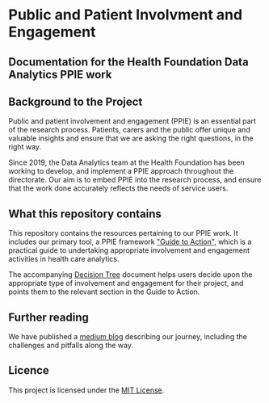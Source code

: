 # Public and Patient Involvment and Engagement
## Documentation for the Health Foundation Data Analytics PPIE work

## Background to the Project

Public and patient involvement and engagement (PPIE) is an essential part of the research process. Patients, carers and the public offer unique and valuable insights and ensure that we are asking the right questions, in the right way.

Since 2019, the Data Analytics team at the Health Foundation has been working to develop, and implement a PPIE approach throughout the directorate. Our aim is to embed PPIE into the research process, and ensure that the work done accurately reflects the needs of service users.

## What this repository contains
This repository contains the resources pertaining to our PPIE work. It includes our primary tool, a PPIE framework ["Guide to Action"](https://github.com/HFAnalyticsLab/PPIE/blob/main/PPIE%20Guide%20to%20Action%20-%20Options%20and%20Approaches%20for%20Data%20Analytics.pdf), which is a practical guide to undertaking appropriate involvement and engagement activities in health care analytics.

The accompanying [Decision Tree](https://github.com/HFAnalyticsLab/PPIE/blob/main/PPIE%20Decision%20tree.pdf) document helps users decide upon the appropriate type of involvement and engagement for their project, and points them to the relevant section in the Guide to Action.

## Further reading
We have published a [medium blog](https://medium.com/) describing our journey, including the challenges and pitfalls along the way.

## Licence
This project is licensed under the [MIT License](https://github.com/HFAnalyticsLab/PPIE/blob/master/LICENSE).
